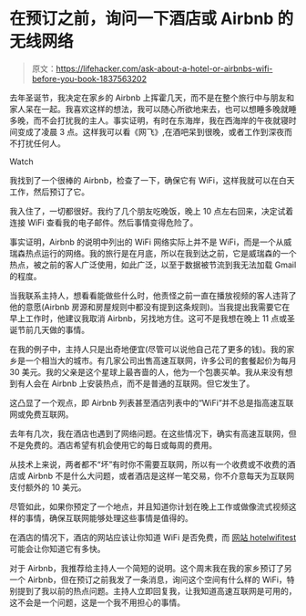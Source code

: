 # 在预订之前，询问一下酒店或 Airbnb 的无线网络

> 原文：<https://lifehacker.com/ask-about-a-hotel-or-airbnbs-wifi-before-you-book-1837563202>

去年圣诞节，我决定在家乡的 Airbnb 上挥霍几天，而不是在整个旅行中与朋友和家人呆在一起。我喜欢这样的想法，我可以随心所欲地来去，也可以想睡多晚就睡多晚，而不会打扰我的主人。事实证明，有时在东海岸，我在西海岸的午夜就寝时间变成了凌晨 3 点。这样我可以看《网飞》,在酒吧呆到很晚，或者工作到深夜而不打扰任何人。

Watch

我找到了一个很棒的 Airbnb，检查了一下，确保它有 WiFi，这样我就可以在白天工作，然后预订了它。

我入住了，一切都很好。我约了几个朋友吃晚饭，晚上 10 点左右回来，决定试着连接 WiFi 查看我的电子邮件。然后事情变得危险了。

事实证明，Airbnb 的说明中列出的 WiFi 网络实际上并不是 WiFi，而是一个从威瑞森热点运行的网络。我的旅行是在月底，所以在我到达之前，它是威瑞森的一个热点，被之前的客人广泛使用，如此广泛，以至于数据被节流到我无法加载 Gmail 的程度。

当我联系主持人，想看看能做些什么时，他责怪之前一直在播放视频的客人违背了他的意愿(Airbnb 房源和房屋规则中都没有提到这条规则)。当我提出我需要它在早上工作时，他建议我取消 Airbnb，另找地方住。这可不是我想在晚上 11 点或圣诞节前几天做的事情。

在我的例子中，主持人只是出奇地便宜(尽管可以说他自己花了更多的钱)。我的家乡是一个相当大的城市。有几家公司出售高速互联网，许多公司的套餐起价为每月 30 美元。我的父亲是这个星球上最吝啬的人，他为一个包裹买单。我从来没有想到有人会在 Airbnb 上安装热点，而不是普通的互联网。但它发生了。

这凸显了一个观点，即 Airbnb 列表甚至酒店列表中的“WiFi”并不总是指高速互联网或免费互联网。

去年有几次，我在酒店也遇到了网络问题。在这些情况下，确实有高速互联网，但不是免费的。酒店希望有机会使用它的每日或每周的费用。

从技术上来说，两者都不“坏”有时你不需要互联网，所以有一个收费或不收费的酒店或 Airbnb 不是什么大问题，或者酒店是这样一笔交易，你不介意每天为互联网支付额外的 10 美元。

尽管如此，如果你预定了一个地点，并且知道你计划在晚上工作或做像流式视频这样的事情，确保互联网能够处理这些事情是值得的。

在酒店的情况下，酒店的网站应该让你知道 WiFi 是否免费，而 [网站 hotelwifitest](https://www.hotelwifitest.com/) 可能会让你知道它有多快。

对于 Airbnb，我推荐给主持人一个简短的说明。这个周末我在我的家乡预订了另一个 Airbnb，但在预订之前我发了一条消息，询问这个空间有什么样的 WiFi，特别提到了我以前的热点问题。主持人立即回复我，让我知道高速互联网是可用的，这不会是一个问题，这是一个我不用担心的事情。